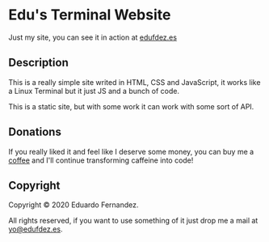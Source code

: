 # Edu's Terminal Website
Just my site, you can see it in action at [edufdez.es](https://edufdez.es)


## Description
This is a really simple site writed in HTML, CSS and JavaScript, it works like a Linux Terminal but it just JS and a bunch of code.

This is a static site, but with some work it can work with some sort of API.

## Donations
If you really liked it and feel like I deserve some money, you can buy me a [coffee](https://ko-fi.com/EduFdezSoy) and I'll continue transforming caffeine into code!  

## Copyright
Copyright &copy; 2020 Eduardo Fernandez.  

All rights reserved, if you want to use something of it just drop me a mail at [yo@edufdez.es](mailto:yo@edufdez.es).